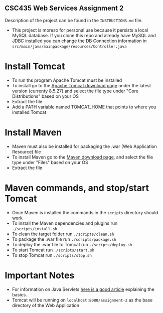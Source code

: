 ## CSC435 Web Services Assignment 2

Description of the project can be found in the `INSTRUCTIONS.md` file.

* This project is moreso for personal use because it persists a local MySQL database. If you clone this repo and already have MySQL and JDBC installed you can change the DB Connection information in `src/main/java/mainpackage/resources/Controller.java`

# Install Tomcat
* To run ths program Apache Tomcat must be installed
* To install go to the [Apache Tomcat download page](https://tomcat.apache.org/download-80.cgi) under the latest version (currenty 8.5.27) and select the file type under "Core Distributions" based on your OS
* Extract the file
* Add a PATH variable named TOMCAT_HOME that points to where you installed Tomcat

# Install Maven
* Maven must also be installed for packaging the .war (Web Application Resource) file
* To install Maven go to the [Maven download page](https://maven.apache.org/download.cgi), and select the file type under "Files" based on your OS
* Extract the file

# Maven commands, and stop/start Tomcat
* Once Maven is installed the commands in the `scripts` directory should work
* To install the Maven dependencies and plugins run `./scripts/install.sh`
* To clean the target folder run `./scripts/clean.sh`
* To package the .war file run `./scripts/package.sh`
* To deploy the .war file to Tomcat run `./scripts/deploy.sh`
* To start Tomcat run `./scripts/start.sh`
* To stop Tomcat run `./scripts/stop.sh`

# Important Notes
* For information on Java Servlets [here is a good article](http://www.ntu.edu.sg/home/ehchua/programming/java/JavaServlets.html) explaining the basics.
* Tomcat will be running on `localhost:8080/assignment-2` as the base directory of the Web Application